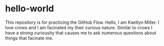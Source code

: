 # hello-world
This repository is for practicing the GitHub Flow.
Hello, I am Kaetlyn Miller. I love crows and I am facinated my their curious nature. Similar to crows I have a strong curiousity that causes me to ask numerous questions about things that facinate me.
